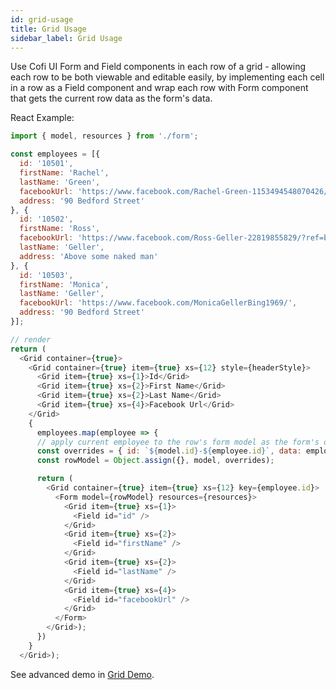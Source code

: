 ```yaml
---
id: grid-usage
title: Grid Usage
sidebar_label: Grid Usage
---
```


Use Cofi UI Form and Field components in each row of a grid - allowing each row to be both viewable and editable easily, by implementing each cell in a row as a Field component and wrap each row with Form component that gets the current row data as the form's data.

React Example:

```javascript
import { model, resources } from './form';

const employees = [{
  id: '10501',
  firstName: 'Rachel',
  lastName: 'Green',
  facebookUrl: 'https://www.facebook.com/Rachel-Green-1153494548070426/',
  address: '90 Bedford Street'
}, {
  id: '10502',
  firstName: 'Ross',
  facebookUrl: 'https://www.facebook.com/Ross-Geller-22819855829/?ref=br_rs',
  lastName: 'Geller',
  address: 'Above some naked man'
}, {
  id: '10503',
  firstName: 'Monica',
  lastName: 'Geller',
  facebookUrl: 'https://www.facebook.com/MonicaGellerBing1969/',
  address: '90 Bedford Street'
}];

// render 
return (
  <Grid container={true}>
    <Grid container={true} item={true} xs={12} style={headerStyle}>
      <Grid item={true} xs={1}>Id</Grid>
      <Grid item={true} xs={2}>First Name</Grid>
      <Grid item={true} xs={2}>Last Name</Grid>
      <Grid item={true} xs={4}>Facebook Url</Grid>
    </Grid>
    {
      employees.map(employee => {
      // apply current employee to the row's form model as the form's data
      const overrides = { id: `${model.id}-${employee.id}`, data: employee };
      const rowModel = Object.assign({}, model, overrides);

      return (
        <Grid container={true} item={true} xs={12} key={employee.id}>
          <Form model={rowModel} resources={resources}>
            <Grid item={true} xs={1}>
              <Field id="id" />
            </Grid>
            <Grid item={true} xs={2}>
              <Field id="firstName" />
            </Grid>
            <Grid item={true} xs={2}>
              <Field id="lastName" />
            </Grid>
            <Grid item={true} xs={4}>
              <Field id="facebookUrl" />
            </Grid>
          </Form>
        </Grid>);
      })
    }
  </Grid>);
```

See advanced demo in [Grid Demo](https://galhavivi.github.io/cofi/demo-react-form.html#/others/grid-usage/html).